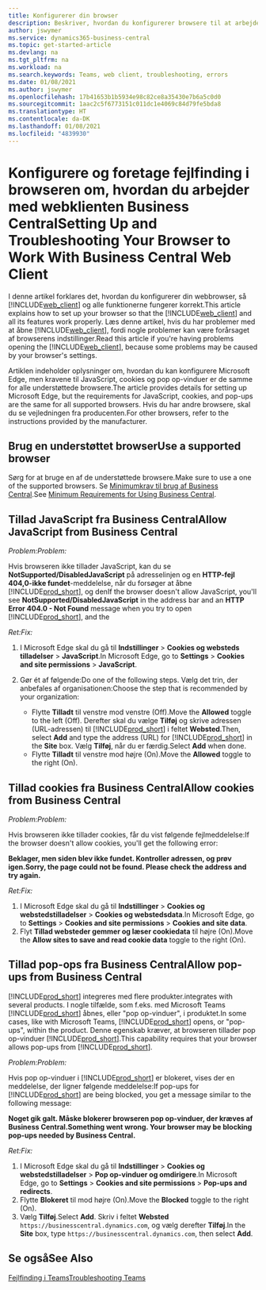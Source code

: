 ```yaml
---
title: Konfigurerer din browser
description: Beskriver, hvordan du konfigurerer browsere til at arbejde med Business Central og produkter, der er integreret med den.
author: jswymer
ms.service: dynamics365-business-central
ms.topic: get-started-article
ms.devlang: na
ms.tgt_pltfrm: na
ms.workload: na
ms.search.keywords: Teams, web client, troubleshooting, errors
ms.date: 01/08/2021
ms.author: jswymer
ms.openlocfilehash: 17b41653b1b5934e98c82ce8a35430e7b6a5c0d0
ms.sourcegitcommit: 1aac2c5f6773151c011dc1e4069c84d79fe5bda8
ms.translationtype: HT
ms.contentlocale: da-DK
ms.lasthandoff: 01/08/2021
ms.locfileid: "4839930"
---
```

# <a name="setting-up-and-troubleshooting-your-browser-to-work-with-business-central-web-client"></a><span data-ttu-id="3ed14-103">Konfigurere og foretage fejlfinding i browseren om, hvordan du arbejder med webklienten Business Central</span><span class="sxs-lookup"><span data-stu-id="3ed14-103">Setting Up and Troubleshooting Your Browser to Work With Business Central Web Client</span></span>

<span data-ttu-id="3ed14-104">I denne artikel forklares det, hvordan du konfigurerer din webbrowser, så [!INCLUDE[web_client](includes/web_client.md)] og alle funktionerne fungerer korrekt.</span><span class="sxs-lookup"><span data-stu-id="3ed14-104">This article explains how to set up your browser so that the [!INCLUDE[web_client](includes/web_client.md)] and all its features work properly.</span></span> <span data-ttu-id="3ed14-105">Læs denne artikel, hvis du har problemer med at åbne [!INCLUDE[web_client](includes/web_client.md)], fordi nogle problemer kan være forårsaget af browserens indstillinger.</span><span class="sxs-lookup"><span data-stu-id="3ed14-105">Read this article if you're having problems opening the [!INCLUDE[web_client](includes/web_client.md)], because some problems may be caused by your browser's settings.</span></span>

<span data-ttu-id="3ed14-106">Artiklen indeholder oplysninger om, hvordan du kan konfigurere Microsoft Edge, men kravene til JavaScript, cookies og pop op-vinduer er de samme for alle understøttede browsere.</span><span class="sxs-lookup"><span data-stu-id="3ed14-106">The article provides details for setting up Microsoft Edge, but the requirements for JavaScript, cookies, and pop-ups are the same for all supported browsers.</span></span> <span data-ttu-id="3ed14-107">Hvis du har andre browsere, skal du se vejledningen fra producenten.</span><span class="sxs-lookup"><span data-stu-id="3ed14-107">For other browsers, refer to the instructions provided by the manufacturer.</span></span>  

## <a name="use-a-supported-browser"></a><span data-ttu-id="3ed14-108">Brug en understøttet browser</span><span class="sxs-lookup"><span data-stu-id="3ed14-108">Use a supported browser</span></span>

<span data-ttu-id="3ed14-109">Sørg for at bruge en af de understøttede browsere.</span><span class="sxs-lookup"><span data-stu-id="3ed14-109">Make sure to use a one of the supported browsers.</span></span> <span data-ttu-id="3ed14-110">Se [Minimumkrav til brug af Business Central](product-requirements.md#recommended-browsers).</span><span class="sxs-lookup"><span data-stu-id="3ed14-110">See [Minimum Requirements for Using Business Central](product-requirements.md#recommended-browsers).</span></span>  

## <a name="allow-javascript-from-business-central"></a><span data-ttu-id="3ed14-111">Tillad JavaScript fra Business Central</span><span class="sxs-lookup"><span data-stu-id="3ed14-111">Allow JavaScript from Business Central</span></span>

<span data-ttu-id="3ed14-112">*Problem:*</span><span class="sxs-lookup"><span data-stu-id="3ed14-112">*Problem:*</span></span>

<span data-ttu-id="3ed14-113">Hvis browseren ikke tillader JavaScript, kan du se **NotSupported/DisabledJavaScript** på adresselinjen og en **HTTP-fejl 404,0-ikke fundet**-meddelelse, når du forsøger at åbne [!INCLUDE[prod_short](includes/prod_short.md)], og den</span><span class="sxs-lookup"><span data-stu-id="3ed14-113">If the browser doesn't allow JavaScript, you'll see **NotSupported/DisabledJavaScript** in the address bar and an **HTTP Error 404.0 - Not Found** message when you try to open [!INCLUDE[prod_short](includes/prod_short.md)], and the</span></span> 

<!-- http://localhost:8080/NotSupported/DisabledJavaScript HTTP Error 404.0 - Not Found
The resource you are looking for has been removed, had its name changed, or is temporarily unavailable. -->

<span data-ttu-id="3ed14-114">*Ret:*</span><span class="sxs-lookup"><span data-stu-id="3ed14-114">*Fix:*</span></span>

1. <span data-ttu-id="3ed14-115">I Microsoft Edge skal du gå til **Indstillinger** > **Cookies og websteds tilladelser** > **JavaScript**.</span><span class="sxs-lookup"><span data-stu-id="3ed14-115">In Microsoft Edge, go to **Settings** > **Cookies and site permissions** > **JavaScript**.</span></span>
2. <span data-ttu-id="3ed14-116">Gør ét af følgende:</span><span class="sxs-lookup"><span data-stu-id="3ed14-116">Do one of the following steps.</span></span> <span data-ttu-id="3ed14-117">Vælg det trin, der anbefales af organisationen:</span><span class="sxs-lookup"><span data-stu-id="3ed14-117">Choose the step that is recommended by your organization:</span></span>

    - <span data-ttu-id="3ed14-118">Flytte **Tilladt** til venstre mod venstre (Off).</span><span class="sxs-lookup"><span data-stu-id="3ed14-118">Move the **Allowed** toggle to the left (Off).</span></span> <span data-ttu-id="3ed14-119">Derefter skal du vælge **Tilføj** og skrive adressen (URL-adressen) til [!INCLUDE[prod_short](includes/prod_short.md)] i feltet **Websted**.</span><span class="sxs-lookup"><span data-stu-id="3ed14-119">Then, select **Add** and type the address (URL) for [!INCLUDE[prod_short](includes/prod_short.md)] in the **Site** box.</span></span> <span data-ttu-id="3ed14-120">Vælg **Tilføj**, når du er færdig.</span><span class="sxs-lookup"><span data-stu-id="3ed14-120">Select **Add** when done.</span></span>
    - <span data-ttu-id="3ed14-121">Flytte **Tilladt** til venstre mod højre (On).</span><span class="sxs-lookup"><span data-stu-id="3ed14-121">Move the **Allowed** toggle to the right (On).</span></span>

## <a name="allow-cookies-from-business-central"></a><span data-ttu-id="3ed14-122">Tillad cookies fra Business Central</span><span class="sxs-lookup"><span data-stu-id="3ed14-122">Allow cookies from Business Central</span></span>

<span data-ttu-id="3ed14-123">*Problem:*</span><span class="sxs-lookup"><span data-stu-id="3ed14-123">*Problem:*</span></span>

<span data-ttu-id="3ed14-124">Hvis browseren ikke tillader cookies, får du vist følgende fejlmeddelelse:</span><span class="sxs-lookup"><span data-stu-id="3ed14-124">If the browser doesn't allow cookies, you'll get the following error:</span></span>

<span data-ttu-id="3ed14-125">**Beklager, men siden blev ikke fundet. Kontroller adressen, og prøv igen.**</span><span class="sxs-lookup"><span data-stu-id="3ed14-125">**Sorry, the page could not be found. Please check the address and try again.**</span></span> 

<span data-ttu-id="3ed14-126">*Ret:*</span><span class="sxs-lookup"><span data-stu-id="3ed14-126">*Fix:*</span></span>

1. <span data-ttu-id="3ed14-127">I Microsoft Edge skal du gå til **Indstillinger** > **Cookies og webstedstilladelser** > **Cookies og webstedsdata**.</span><span class="sxs-lookup"><span data-stu-id="3ed14-127">In Microsoft Edge, go to **Settings** > **Cookies and site permissions** > **Cookies and site data**.</span></span>
2. <span data-ttu-id="3ed14-128">Flyt **Tillad websteder gemmer og læser cookiedata** til højre (On).</span><span class="sxs-lookup"><span data-stu-id="3ed14-128">Move the **Allow sites to save and read cookie data** toggle to the right (On).</span></span>  

## <a name="allow-pop-ups-from-business-central"></a><a name="popup"></a><span data-ttu-id="3ed14-129">Tillad pop-ops fra Business Central</span><span class="sxs-lookup"><span data-stu-id="3ed14-129">Allow pop-ups from Business Central</span></span>

[!INCLUDE[prod_short](includes/prod_short.md)] <span data-ttu-id="3ed14-130">integreres med flere produkter.</span><span class="sxs-lookup"><span data-stu-id="3ed14-130">integrates with several products.</span></span> <span data-ttu-id="3ed14-131">I nogle tilfælde, som f.eks. med Microsoft Teams [!INCLUDE[prod_short](includes/prod_short.md)] åbnes, eller "pop op-vinduer", i produktet.</span><span class="sxs-lookup"><span data-stu-id="3ed14-131">In some cases, like with Microsoft Teams, [!INCLUDE[prod_short](includes/prod_short.md)] opens, or "pop-ups", within the product.</span></span> <span data-ttu-id="3ed14-132">Denne egenskab kræver, at browseren tillader pop op-vinduer [!INCLUDE[prod_short](includes/prod_short.md)].</span><span class="sxs-lookup"><span data-stu-id="3ed14-132">This capability requires that your browser allows pop-ups from [!INCLUDE[prod_short](includes/prod_short.md)].</span></span>

<span data-ttu-id="3ed14-133">*Problem:*</span><span class="sxs-lookup"><span data-stu-id="3ed14-133">*Problem:*</span></span>

<span data-ttu-id="3ed14-134">Hvis pop op-vinduer i [!INCLUDE[prod_short](includes/prod_short.md)] er blokeret, vises der en meddelelse, der ligner følgende meddelelse:</span><span class="sxs-lookup"><span data-stu-id="3ed14-134">If pop-ups for [!INCLUDE[prod_short](includes/prod_short.md)] are being blocked, you get a message similar to the following message:</span></span>

<span data-ttu-id="3ed14-135">**Noget gik galt. Måske blokerer browseren pop op-vinduer, der kræves af Business Central.**</span><span class="sxs-lookup"><span data-stu-id="3ed14-135">**Something went wrong. Your browser may be blocking pop-ups needed by Business Central.**</span></span>

<!--
Something went wrong
Your browser may be blocking pop-ups needed by Business Central.

Change your browser settings to allow pop-ups or allow this for trusted domains, then try again.
If these settings are managed for your organization, you should contact your administrator for assistance.

Try again
-->
<span data-ttu-id="3ed14-136">*Ret:*</span><span class="sxs-lookup"><span data-stu-id="3ed14-136">*Fix:*</span></span>

1. <span data-ttu-id="3ed14-137">I Microsoft Edge skal du gå til **Indstillinger** > **Cookies og webstedstilladelser** > **Pop op-vinduer og omdirigere**.</span><span class="sxs-lookup"><span data-stu-id="3ed14-137">In Microsoft Edge, go to **Settings** > **Cookies and site permissions** > **Pop-ups and redirects**.</span></span>
2. <span data-ttu-id="3ed14-138">Flytte **Blokeret** til mod højre (On).</span><span class="sxs-lookup"><span data-stu-id="3ed14-138">Move the **Blocked** toggle to the right (On).</span></span>
3. <span data-ttu-id="3ed14-139">Vælg **Tilføj**.</span><span class="sxs-lookup"><span data-stu-id="3ed14-139">Select **Add**.</span></span> <span data-ttu-id="3ed14-140">Skriv i feltet **Websted** `https://businesscentral.dynamics.com`, og vælg derefter **Tilføj**.</span><span class="sxs-lookup"><span data-stu-id="3ed14-140">In the **Site** box, type `https://businesscentral.dynamics.com`, then select **Add**.</span></span>

## <a name="see-also"></a><span data-ttu-id="3ed14-141">Se også</span><span class="sxs-lookup"><span data-stu-id="3ed14-141">See Also</span></span>

[<span data-ttu-id="3ed14-142">Fejlfinding i Teams</span><span class="sxs-lookup"><span data-stu-id="3ed14-142">Troubleshooting Teams</span></span>](admin-teams-troubleshooting.md)  